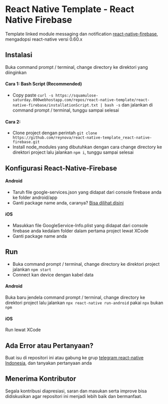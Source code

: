# React Native Template - React Native Firebase #

Template linked module messaging dan notification [react-native-firebase](https://github.com/invertase/react-native-firebase), mengadopsi react-native versi 0.60.x

## Instalasi ##

Buka command prompt / terminal, change directory ke direktori yang diinginkan

#### Cara 1: Bash Script (Recommended) ####
- Copy paste ```curl -s https://squamulose-saturday.000webhostapp.com/repos/react-native-template/react-native-firebase/installationScript.txt | bash -s``` dan jalankan di command prompt / terminal, tunggu sampai selesai

#### Cara 2: ####
- Clone project dengan perintah ```git clone https://github.com/reynova/react-native-template_react-native-firebase.git```
- Install node_modules yang dibutuhkan dengan cara change directory ke direktori project lalu jalankan ```npm i```, tunggu sampai selesai

## Konfigurasi React-Native-Firebase ##

#### Android ####
- Taruh file google-services.json yang didapat dari console firebase anda ke folder android/app
- Ganti package name anda, caranya? [Bisa dilihat disini](https://stackoverflow.com/questions/37389905/change-package-name-for-android-in-react-native)

#### iOS ####
- Masukkan file GoogleService-Info.plist yang didapat dari console firebase anda kedalam folder dalam pertama project lewat XCode
- Ganti package name anda

## Run ##

- Buka command prompt / terminal, change directory ke direktori project jalankan ```npm start```
- Connect kan device dengan kabel data

#### Android ####
Buka baru jendela command prompt / terminal, change directory ke direktori project lalu jalankan ```npx react-native run-android``` pakai ```npx``` bukan ```npm```

#### iOS ####
Run lewat XCode

## Ada Error atau Pertanyaan? ##

Buat isu di repositori ini atau gabung ke grup [telegram react-native Indonesia](https://t.me/reactnative_id), dan tanyakan pertanyaan anda

## Menerima Kontributor ##

Segala kontribusi diapresiasi, saran dan masukan serta improve bisa didiskusikan agar repositori ini menjadi lebih baik dan bermanfaat.